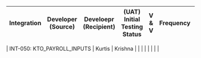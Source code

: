 | Integration | Developer (Source) | Develoepr (Recipient)| (UAT) Initial Testing Status | V & V  | Frequency | Method | Starts | Ends | Comments |
|-------------|--------------------|----------------------|------------------------------|--------|-----------|--------|--------|------|----------|

| INT-050: KTO_PAYROLL_INPUTS | Kurtis | Krishna | | | | | | | |

